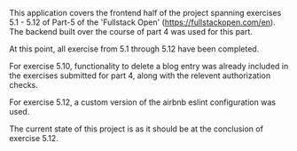 This application covers the frontend half of the project spanning exercises 5.1 - 5.12 of Part-5 of the 'Fullstack Open' (https://fullstackopen.com/en). The backend built over the course of part 4 was used for this part.

At this point, all exercise from 5.1 through 5.12 have been completed. 

For exercise 5.10, functionality to delete a blog entry was already included in the exercises submitted for part 4, along with the relevent authorization checks.

For exercise 5.12, a custom version of the airbnb eslint configuration was used.

The current state of this project is as it should be at the conclusion of exercise 5.12.